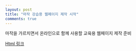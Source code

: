 ```yaml
---
layout: post
title: "마작 강습용 웹페이지 제작 시작"
comments: true
---
```

마작을 가르치면서 온라인으로 함께 사용할 교육용 웹페이지 제작 준비

[Html 링크](learn-mj/learn-mj01.html)

